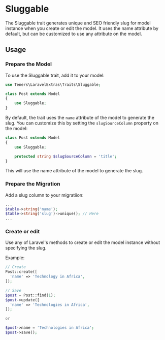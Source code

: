 # Sluggable

The Sluggable trait generates unique and SEO friendly slug for model instance when you create or edit the model. It uses the name attribute by default, but can be customized to use any attribute on the model.


## Usage

### Prepare the Model
To use the Sluggable trait, add it to your model:

```php
use Teners\LaravelExtras\Traits\Sluggable;

class Post extends Model
{
    use Sluggable;
}
```
By default, the trait uses the `name` attribute of the model to generate the slug. You can customize this by setting the `slugSourceColumn` property on the model:
```php
class Post extends Model
{
    use Sluggable;

    protected string $slugSourceColumn = 'title';
}
```
This will use the name attribute of the model to generate the slug.

### Prepare the Migration
Add a slug column to your migratiion:
```php
...
$table->string('name');
$table->string('slug')->unique(); // Here
...
```

### Create or edit
Use any of Laravel's methods to create or edit the model instance without specifying the slug.

Example:
```php
// Create
Post::create([
  'name' => 'Technology in Africa',
]);

// Save
$post = Post::find(1);
$post->update([
  'name' => 'Technologies in Africa',
]);

or

$post->name = 'Technologies in Africa';
$post->save();
```